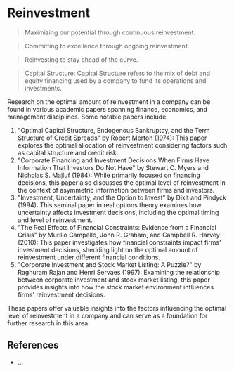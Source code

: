 # Reinvestment

> Maximizing our potential through continuous reinvestment.

> Committing to excellence through ongoing reinvestment.

> Reinvesting to stay ahead of the curve.

> Capital Structure: Capital Structure refers to the mix of debt and equity financing used by a company to fund its operations and investments.

Research on the optimal amount of reinvestment in a company can be found in various academic papers spanning finance, economics, and management disciplines. Some notable papers include:

1. "Optimal Capital Structure, Endogenous Bankruptcy, and the Term Structure of Credit Spreads" by Robert Merton (1974): This paper explores the optimal allocation of reinvestment considering factors such as capital structure and credit risk.
2. "Corporate Financing and Investment Decisions When Firms Have Information That Investors Do Not Have" by Stewart C. Myers and Nicholas S. Majluf (1984): While primarily focused on financing decisions, this paper also discusses the optimal level of reinvestment in the context of asymmetric information between firms and investors.
3. "Investment, Uncertainty, and the Option to Invest" by Dixit and Pindyck (1994): This seminal paper in real options theory examines how uncertainty affects investment decisions, including the optimal timing and level of reinvestment.
4. "The Real Effects of Financial Constraints: Evidence from a Financial Crisis" by Murillo Campello, John R. Graham, and Campbell R. Harvey (2010): This paper investigates how financial constraints impact firms' investment decisions, shedding light on the optimal amount of reinvestment under different financial conditions.
5. "Corporate Investment and Stock Market Listing: A Puzzle?" by Raghuram Rajan and Henri Servaes (1997): Examining the relationship between corporate investment and stock market listing, this paper provides insights into how the stock market environment influences firms' reinvestment decisions.

These papers offer valuable insights into the factors influencing the optimal level of reinvestment in a company and can serve as a foundation for further research in this area.

## References

- …